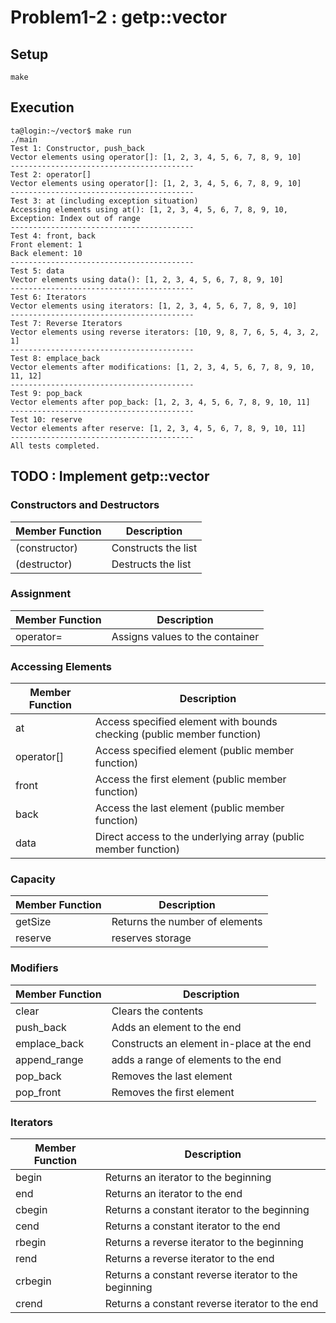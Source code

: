 # Problem1-2 : getp::vector



## Setup
```
make
```

## Execution
```
ta@login:~/vector$ make run
./main
Test 1: Constructor, push_back
Vector elements using operator[]: [1, 2, 3, 4, 5, 6, 7, 8, 9, 10]
-----------------------------------------
Test 2: operator[]
Vector elements using operator[]: [1, 2, 3, 4, 5, 6, 7, 8, 9, 10]
-----------------------------------------
Test 3: at (including exception situation)
Accessing elements using at(): [1, 2, 3, 4, 5, 6, 7, 8, 9, 10, Exception: Index out of range
-----------------------------------------
Test 4: front, back
Front element: 1
Back element: 10
-----------------------------------------
Test 5: data
Vector elements using data(): [1, 2, 3, 4, 5, 6, 7, 8, 9, 10]
-----------------------------------------
Test 6: Iterators
Vector elements using iterators: [1, 2, 3, 4, 5, 6, 7, 8, 9, 10]
-----------------------------------------
Test 7: Reverse Iterators
Vector elements using reverse iterators: [10, 9, 8, 7, 6, 5, 4, 3, 2, 1]
-----------------------------------------
Test 8: emplace_back
Vector elements after modifications: [1, 2, 3, 4, 5, 6, 7, 8, 9, 10, 11, 12]
-----------------------------------------
Test 9: pop_back
Vector elements after pop_back: [1, 2, 3, 4, 5, 6, 7, 8, 9, 10, 11]
-----------------------------------------
Test 10: reserve
Vector elements after reserve: [1, 2, 3, 4, 5, 6, 7, 8, 9, 10, 11]
-----------------------------------------
All tests completed.
```

## TODO : Implement getp::vector

### Constructors and Destructors
| Member Function    | Description                         |
|---------------------|-------------------------------------|
| (constructor)       | Constructs the list                 |
| (destructor)        | Destructs the list                  |

### Assignment
| Member Function    | Description                         |
|---------------------|-------------------------------------|
| operator=           | Assigns values to the container     |

### Accessing Elements
| Member Function | Description                               |
|------------------|-------------------------------------------|
| at               | Access specified element with bounds checking  (public member function) |
| operator[]       | Access specified element                 (public member function) |
| front            | Access the first element                  (public member function) |
| back             | Access the last element                   (public member function) |
| data             | Direct access to the underlying array     (public member function) |

### Capacity
| Member Function    | Description                         |
|---------------------|-------------------------------------|
| getSize              | Returns the number of elements      |
| reserve | reserves storage |

### Modifiers
| Member Function    | Description                         |
|---------------------|-------------------------------------|
| clear               | Clears the contents                 |
| push_back           | Adds an element to the end          |
| emplace_back        | Constructs an element in-place at the end|
| append_range | adds a range of elements to the end |
| pop_back            | Removes the last element            |
| pop_front           | Removes the first element           |

### Iterators
| Member Function    | Description                         |
|---------------------|-------------------------------------|
| begin               | Returns an iterator to the beginning|
| end               | Returns an iterator to the end|
| cbegin              | Returns a constant iterator to the beginning|
| cend              | Returns a constant iterator to the end|
| rbegin               | Returns a reverse iterator to the beginning|
| rend               | Returns a reverse iterator to the end|
| crbegin              | Returns a constant reverse iterator to the beginning|
| crend              | Returns a constant reverse iterator to the end|
